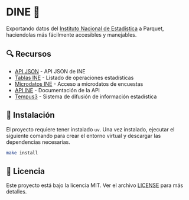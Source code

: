 # DINE 🦕

Exportando datos del [Instituto Nacional de Estadística](https://www.ine.es/) a Parquet, haciendolas más fácilmente accesibles y manejables.

## 🔍 Recursos

- [API JSON](https://www.ine.es/dyngs/DAB/index.htm?cid=1099) - API JSON de INE
- [Tablas INE](https://www.ine.es/dyngs/INEbase/listaoperaciones.htm) - Listado de operaciones estadísticas
- [Microdatos INE](https://www.ine.es/dyngs/INEbase/es/operacion.htm?c=Estadistica_C&cid=1254736176918&menu=resultados&idp=1254735976595) - Acceso a microdatos de encuestas
- [API INE](https://www.ine.es/dyngs/DataLab/es/manual.html?cid=1259945948443) - Documentación de la API
- [Tempus3](https://www.ine.es/dyngs/IOE/es/operacion.htm?numinv=30714) - Sistema de difusión de información estadística

## 🚀 Instalación

El proyecto requiere tener instalado `uv`. Una vez instalado, ejecutar el siguiente comando para crear el entorno virtual y descargar las dependencias necesarias.

```bash
make install
```

## 📝 Licencia

Este proyecto está bajo la licencia MIT. Ver el archivo [LICENSE](LICENSE) para más detalles.
